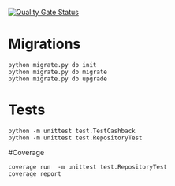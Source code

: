 [![Quality Gate Status](https://sonarcloud.io/api/project_badges/measure?project=brunoraphaeldutra_cashback_back&metric=alert_status)](https://sonarcloud.io/dashboard?id=brunoraphaeldutra_cashback_back)

# Migrations
```
python migrate.py db init
python migrate.py db migrate
python migrate.py db upgrade
```

# Tests
```
python -m unittest test.TestCashback
python -m unittest test.RepositoryTest
```

#Coverage
```
coverage run  -m unittest test.RepositoryTest
coverage report
```